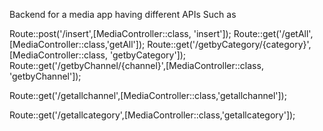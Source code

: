 Backend for a media app 
having different APIs
Such as 


Route::post('/insert',[MediaController::class, 'insert']);
Route::get('/getAll',[MediaController::class,'getAll']);
Route::get('/getbyCategory/{category}',[MediaController::class, 'getbyCategory']);
Route::get('/getbyChannel/{channel}',[MediaController::class, 'getbyChannel']);

Route::get('/getallchannel',[MediaController::class,'getallchannel']);

Route::get('/getallcategory',[MediaController::class,'getallcategory']);
